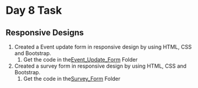# Day 8 Task

## **Responsive Designs**
1. Created a Event update form in responsive design by using HTML, CSS and Bootstrap.
   1. Get the code in the[Event_Update_Form](./Event_Update_Form/) Folder
2. Created a survey form in responsive design by using HTML, CSS and Bootstrap.
   1. Get the code in the[Survey_Form](./Survey_Form/) Folder

